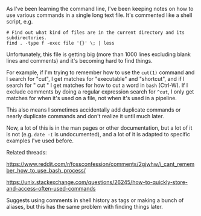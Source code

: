 As I've been learning the command line, I've been keeping notes on how to use various commands in a single long text file. It's commented like a shell script, e.g.

    # Find out what kind of files are in the current directory and its subdirectories.
    find . -type f -exec file '{}' \; | less

Unfortunately, this file is getting big (more than 1000 lines excluding blank lines and comments) and it's becoming hard to find things.

For example, if I'm trying to remember how to use the `cut(1)` command and I search for "cut", I get matches for "executable" and "shortcut", and if I search for " cut " I get matches for how to cut a word in `bash` (Ctrl-W). If I exclude comments by doing a regular expression search for `^cut`, I only get matches for when it's used on a file, not when it's used in a pipeline.

This also means I sometimes accidentally add duplicate commands or nearly duplicate commands and don't realize it until much later.

Now, a lot of this is in the man pages or other documentation, but a lot of it is not (e.g. `date -I` is undocumented), and a lot of it is adapted to specific examples I've used before.



Related threads:

https://www.reddit.com/r/fossconfession/comments/2gjwhw/i_cant_remember_how_to_use_bash_process/

https://unix.stackexchange.com/questions/26245/how-to-quickly-store-and-access-often-used-commands

Suggests using comments in shell history as tags or making a bunch of aliases, but this has the same problem with finding things later.